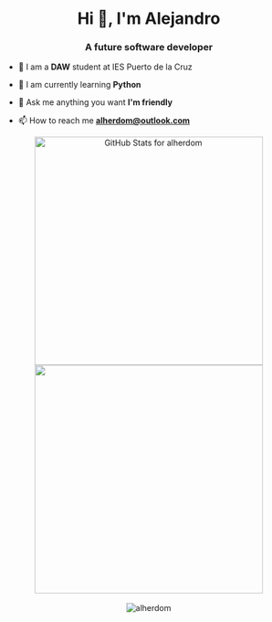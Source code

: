 <h1 align="center">Hi 👋, I'm Alejandro</h1>
<h3 align="center">A future software developer </h3>

- 🚀 I am a **DAW** student at IES Puerto de la Cruz

- 🌱 I am currently learning **Python**

- 💬 Ask me anything you want **I'm friendly**

- 📫 How to reach me **alherdom@outlook.com**

<div align="center">
<img src="https://github-readme-stats.vercel.app/api?username=alherdom&show_icons=true&include_all_commits=true&count_private=true&theme=default&layout=compact" alt="GitHub Stats for alherdom" width="400">
<img src="https://github-readme-streak-stats.herokuapp.com?user=alherdom&theme=default" width="400">
</div>

<div align="center">
<br>
<img src="https://komarev.com/ghpvc/?username=alherdom&label=Profile%20views&color=0e75b6&style=flat" alt="alherdom"/>
</div>
